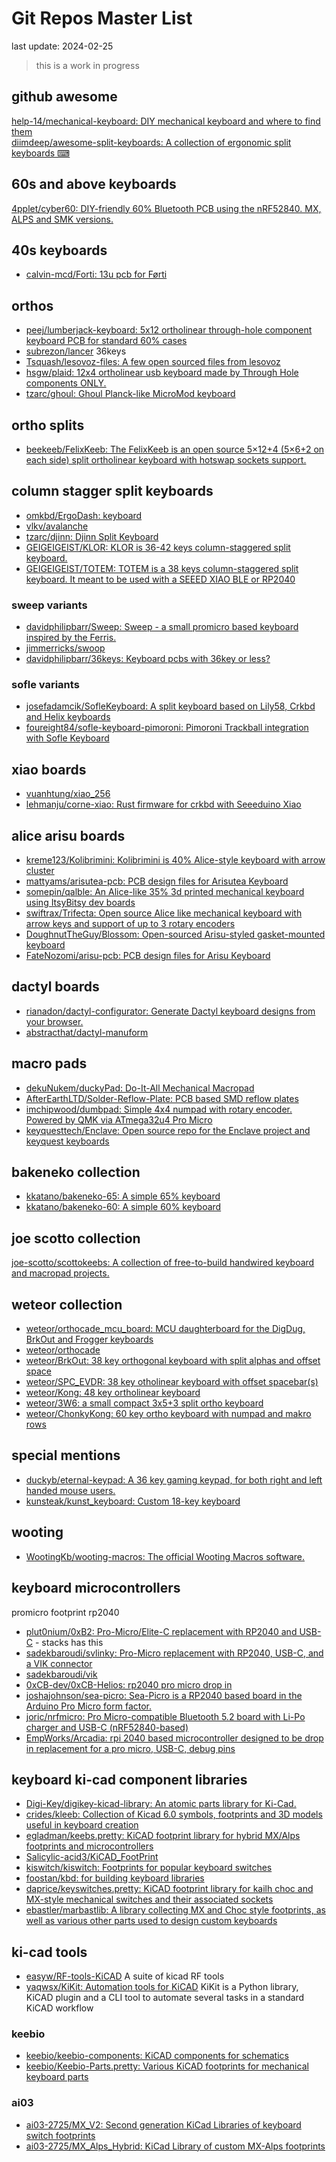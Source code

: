 # Git Repos Master List
last update: 2024-02-25

> this is a work in progress

## github awesome 
[help-14/mechanical-keyboard: DIY mechanical keyboard and where to find them](https://github.com/help-14/mechanical-keyboard)  
[diimdeep/awesome-split-keyboards: A collection of ergonomic split keyboards ⌨](https://github.com/diimdeep/awesome-split-keyboards) 

## 60s and above keyboards
[4pplet/cyber60: DIY-friendly 60% Bluetooth PCB using the nRF52840. MX, ALPS and SMK versions.](https://github.com/4pplet/cyber60)

## 40s keyboards
- [calvin-mcd/Forti: 13u pcb for Førti](https://github.com/calvin-mcd/Forti)

## orthos 
- [peej/lumberjack-keyboard: 5x12 ortholinear through-hole component keyboard PCB for standard 60% cases](https://github.com/peej/lumberjack-keyboard)
- [subrezon/lancer](https://github.com/subrezon/lancer) 36keys
- [Tsquash/lesovoz-files: A few open sourced files from lesovoz](https://github.com/Tsquash/lesovoz-files) 
- [hsgw/plaid: 12x4 ortholinear usb keyboard made by Through Hole components ONLY.](https://github.com/hsgw/plaid)
- [tzarc/ghoul: Ghoul Planck-like MicroMod keyboard](https://github.com/tzarc/ghoul)

## ortho splits
- [beekeeb/FelixKeeb: The FelixKeeb is an open source 5×12+4 (5×6+2 on each side) split ortholinear keyboard with hotswap sockets support.](https://github.com/beekeeb/FelixKeeb) 


## column stagger split keyboards
- [omkbd/ErgoDash: keyboard](https://github.com/omkbd/ErgoDash)  
- [vlkv/avalanche](https://github.com/vlkv/avalanche)
- [tzarc/djinn: Djinn Split Keyboard](https://github.com/tzarc/djinn) 
- [GEIGEIGEIST/KLOR: KLOR is 36-42 keys column-staggered split keyboard.](https://github.com/GEIGEIGEIST/KLOR) 
- [GEIGEIGEIST/TOTEM: TOTEM is a 38 keys column-staggered split keyboard. It meant to be used with a SEEED XIAO BLE or RP2040](https://github.com/GEIGEIGEIST/TOTEM)

### sweep variants
- [davidphilipbarr/Sweep: Sweep - a small promicro based keyboard inspired by the Ferris.](https://github.com/davidphilipbarr/Sweep) 
- [jimmerricks/swoop](https://github.com/jimmerricks/swoop)
- [davidphilipbarr/36keys: Keyboard pcbs with 36key or less?](https://github.com/davidphilipbarr/36keys) 

### sofle variants
- [josefadamcik/SofleKeyboard: A split keyboard based on Lily58, Crkbd and Helix keyboards](https://github.com/josefadamcik/SofleKeyboard)
- [foureight84/sofle-keyboard-pimoroni: Pimoroni Trackball integration with Sofle Keyboard](https://github.com/foureight84/sofle-keyboard-pimoroni)

## xiao boards
- [vuanhtung/xiao_256](https://github.com/vuanhtung/xiao_256) 
- [lehmanju/corne-xiao: Rust firmware for crkbd with Seeeduino Xiao](https://github.com/lehmanju/corne-xiao)

## alice arisu boards
- [kreme123/Kolibrimini: Kolibrimini is 40% Alice-style keyboard with arrow cluster](https://github.com/kreme123/Kolibrimini) 
- [mattyams/arisutea-pcb: PCB design files for Arisutea Keyboard](https://github.com/mattyams/arisutea-pcb) 
- [somepin/qalble: An Alice-like 35% 3d printed mechanical keyboard using ItsyBitsy dev boards](https://github.com/somepin/qalble) 
- [swiftrax/Trifecta: Open source Alice like mechanical keyboard with arrow keys and support of up to 3 rotary encoders](https://github.com/swiftrax/Trifecta)
- [DoughnutTheGuy/Blossom: Open-sourced Arisu-styled gasket-mounted keyboard](https://github.com/DoughnutTheGuy/Blossom)
- [FateNozomi/arisu-pcb: PCB design files for Arisu Keyboard](https://github.com/FateNozomi/arisu-pcb) 

## dactyl boards
- [rianadon/dactyl-configurator: Generate Dactyl keyboard designs from your browser.](https://github.com/rianadon/dactyl-configurator) 
- [abstracthat/dactyl-manuform](https://github.com/abstracthat/dactyl-manuform) 

## macro pads 
- [dekuNukem/duckyPad: Do-It-All Mechanical Macropad](https://github.com/dekuNukem/duckyPad) 
- [AfterEarthLTD/Solder-Reflow-Plate: PCB based SMD reflow plates](https://github.com/AfterEarthLTD/Solder-Reflow-Plate)  
- [imchipwood/dumbpad: Simple 4x4 numpad with rotary encoder. Powered by QMK via ATmega32u4 Pro Micro](https://github.com/imchipwood/dumbpad) 
- [keyquesttech/Enclave: Open source repo for the Enclave project and keyquest keyboards](https://github.com/keyquesttech/Enclave)

## bakeneko collection
- [kkatano/bakeneko-65: A simple 65% keyboard](https://github.com/kkatano/bakeneko-65)
- [kkatano/bakeneko-60: A simple 60% keyboard](https://github.com/kkatano/bakeneko-60) 

## joe scotto collection
[joe-scotto/scottokeebs: A collection of free-to-build handwired keyboard and macropad projects.](https://github.com/joe-scotto/scottokeebs)

## weteor collection
- [weteor/orthocade_mcu_board: MCU daughterboard for the DigDug, BrkOut and Frogger keyboards](https://github.com/weteor/orthocade_mcu_board)
- [weteor/orthocade](https://github.com/weteor/orthocade) 
- [weteor/BrkOut: 38 key orthogonal keyboard with split alphas and offset space](https://github.com/weteor/BrkOut)
- [weteor/SPC_EVDR: 38 key otholinear keyboard with offset spacebar(s)](https://github.com/weteor/SPC_EVDR)
- [weteor/Kong: 48 key ortholinear keyboard](https://github.com/weteor/Kong) 
- [weteor/3W6: a small compact 3x5+3 split ortho keyboard](https://github.com/weteor/3W6) 
- [weteor/ChonkyKong: 60 key ortho keyboard with numpad and makro rows](https://github.com/weteor/ChonkyKong) 

## special mentions
- [duckyb/eternal-keypad: A 36 key gaming keypad, for both right and left handed mouse users.](https://github.com/duckyb/eternal-keypad)
- [kunsteak/kunst_keyboard: Custom 18-key keyboard](https://github.com/kunsteak/kunst_keyboard)

## wooting
- [WootingKb/wooting-macros: The official Wooting Macros software.](https://github.com/WootingKb/wooting-macros)  

## keyboard microcontrollers
promicro footprint rp2040
- [plut0nium/0xB2: Pro-Micro/Elite-C replacement with RP2040 and USB-C](https://github.com/plut0nium/0xB2) - stacks has this
- [sadekbaroudi/svlinky: Pro-Micro replacement with RP2040, USB-C, and a VIK connector](https://github.com/sadekbaroudi/svlinky/) 
- [sadekbaroudi/vik](https://github.com/sadekbaroudi/vik) 
- [0xCB-dev/0xCB-Helios: rp2040 pro micro drop in](https://github.com/0xCB-dev/0xCB-Helios)
- [joshajohnson/sea-picro: Sea-Picro is a RP2040 based board in the Arduino Pro Micro form factor.](https://github.com/joshajohnson/sea-picro) 
- [joric/nrfmicro: Pro Micro-compatible Bluetooth 5.2 board with Li-Po charger and USB-C (nRF52840-based)](https://github.com/joric/nrfmicro)
- [EmpWorks/Arcadia: rpi 2040 based microcontroller designed to be drop in replacement for a pro micro, USB-C, debug pins](https://github.com/EmpWorks/Arcadia)

## keyboard ki-cad component libraries 
- [Digi-Key/digikey-kicad-library: An atomic parts library for Ki-Cad.](https://github.com/Digi-Key/digikey-kicad-library) 
- [crides/kleeb: Collection of Kicad 6.0 symbols, footprints and 3D models useful in keyboard creation](https://github.com/crides/kleeb)
- [egladman/keebs.pretty: KiCAD footprint library for hybrid MX/Alps footprints and microcontrollers](https://github.com/egladman/keebs.pretty)  
- [Salicylic-acid3/KiCAD_FootPrint](https://github.com/Salicylic-acid3/KiCAD_FootPrint)
- [kiswitch/kiswitch: Footprints for popular keyboard switches](https://github.com/kiswitch/kiswitch)
- [foostan/kbd: for building keyboard libraries](https://github.com/foostan/kbd)
- [daprice/keyswitches.pretty: KiCAD footprint library for kailh choc and MX-style mechanical switches and their associated sockets](https://github.com/daprice/keyswitches.pretty)
- [ebastler/marbastlib: A library collecting MX and Choc style footprints, as well as various other parts used to design custom keyboards](https://github.com/ebastler/marbastlib)

## ki-cad tools
- [easyw/RF-tools-KiCAD](https://github.com/easyw/RF-tools-KiCAD/releases/tag/v1.2.3)  A suite of kicad RF tools
- [yaqwsx/KiKit: Automation tools for KiCAD](https://github.com/yaqwsx/KiKit)  KiKit is a Python library, KiCAD plugin and a CLI tool to automate several tasks in a standard KiCAD workflow

### keebio
- [keebio/keebio-components: KiCAD components for schematics](https://github.com/keebio/keebio-components) 
- [keebio/Keebio-Parts.pretty: Various KiCAD footprints for mechanical keyboard parts](https://github.com/keebio/Keebio-Parts.pretty)

### ai03
- [ai03-2725/MX_V2: Second generation KiCad Libraries of keyboard switch footprints](https://github.com/ai03-2725/MX_V2)
- [ai03-2725/MX_Alps_Hybrid: KiCad Library of custom MX-Alps footprints](https://github.com/ai03-2725/MX_Alps_Hybrid)
